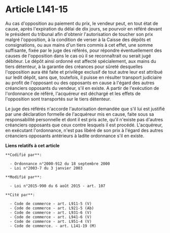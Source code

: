 # Article L141-15

Au cas d'opposition au paiement du prix, le vendeur peut, en tout état de cause, après l'expiration du délai de dix jours, se
pourvoir en référé devant le président du tribunal   afin d'obtenir l'autorisation de toucher son prix malgré l'opposition, à
la condition de verser à la Caisse des dépôts et consignations, ou aux mains d'un tiers commis à cet effet, une somme
suffisante, fixée par le juge des référés, pour répondre éventuellement des causes de l'opposition dans le cas où il se
reconnaîtrait ou serait jugé débiteur. Le dépôt ainsi ordonné est affecté spécialement, aux mains du tiers détenteur, à la
garantie des créances pour sûreté desquelles l'opposition aura été faite et privilège exclusif de tout autre leur est
attribué sur ledit dépôt, sans que, toutefois, il puisse en résulter transport judiciaire au profit de l'opposant ou des
opposants en cause à l'égard des autres créanciers opposants du vendeur, s'il en existe. A partir de l'exécution de
l'ordonnance de référé, l'acquéreur est déchargé et les effets de l'opposition sont transportés sur le tiers détenteur.

Le juge des référés n'accorde l'autorisation demandée que s'il lui est justifié par une déclaration formelle de l'acquéreur
mis en cause, faite sous sa responsabilité personnelle et dont il est pris acte, qu'il n'existe pas d'autres créanciers
opposants que ceux contre lesquels il est procédé. L'acquéreur, en exécutant l'ordonnance, n'est pas libéré de son prix à
l'égard des autres créanciers opposants antérieurs à ladite ordonnance s'il en existe.

**Liens relatifs à cet article**

	**Codifié par**:

	  - Ordonnance n°2000-912 du 18 septembre 2000
	  - Loi n°2003-7 du 3 janvier 2003

	**Modifié par**:

	  - Loi n°2015-990 du 6 août 2015 - art. 107

	**Cité par**:

	  - Code de commerce - art. L911-5 (V)
	  - Code de commerce - art. L921-5 (Ab)
	  - Code de commerce - art. L931-6 (V)
	  - Code de commerce - art. L941-6 (V)
	  - Code de commerce - art. L951-4 (V)
	  - Code de commerce. - art. L141-19 (M)
